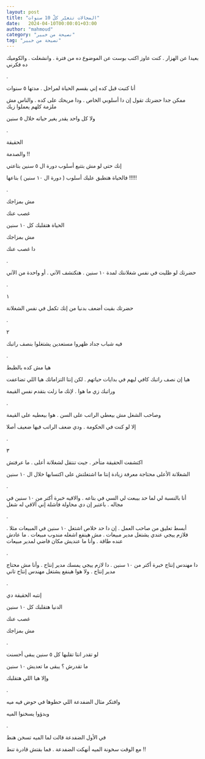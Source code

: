 ```yaml
---
layout: post
title: "المجالات تتغيّر كلّ 10 سنوات"
date:   2024-04-10T00:00:01+03:00
author: "mahmoud"
category: "نصيحة من خبير"
tag: "نصيحة من خبير"
---
```



بعيدا عن الهزار . كنت عاوز اكتب بوست عن الموضوع ده من
فترة . وانشغلت . والكوميك ده فكرني

.

أنا كتبت قبل كده إني بقسم الحياة لمراحل . مدتها ٥
سنوات

ممكن جدا حضرتك تقول إن دا أسلوبي الخاص . ودا مريحك على
كده . والناس مش ملزمة كلهم يعملوا زيك

ولا كل واحد يقدر يغير حياته خلال ٥ سنين

.

الحقيقة

والصدمة !!

إنك حتى لو مش بتتبع أسلوب دورة ال ٥ سنين بتاعتي

فالحياة هتطبق عليك أسلوب ( دورة ال ١٠ سنين )
بتاعها !!!!!

.

مش بمزاجك

غصب عنك

الحياة هتقلبك كل ١٠ سنين

مش بمزاجك

دا غصب عنك

.

حضرتك لو ظليت في نفس شغلانتك لمدة ١٠ سنين . هتكتشف الآتي
. أو واحدة من الآتي

.

١

حضرتك بقيت أضعف بدنيا من إنك تكمل في نفس الشغلانة

.

٢

فيه شباب جداد ظهروا مستعدين يشتغلوا بنصف راتبك

.

هيا مش كده بالظبط

هيا إن نصف راتبك كافي ليهم في بدايات حياتهم . لكن إنتا
التزاماتك هيا اللي تضاعفت

وراتبك زي ما هوا . لإنك ما زلت بتقدم نفس القيمة

.

وصاحب الشغل مش بيعطي الراتب على السن . هوا بيعطيه على
القيمة

إلا لو كنت في الحكومة . ودي ضعف الراتب فيها ضعيف
أصلا

.

٣

اكتشفت الحقيقة متأخر . جيت تنتقل لشغلانة أعلى . ما
عرفتش

الشغلانة الأعلى محتاجة معرفة زيادة إنتا ما اشتغلتش على
اكتسابها خلال ال ١٠ سنين

.

أنا بالنسبة لي لما حد بيبعت لي السي في بتاعه . والاقيه
خبرة أكتر من ١٠ سنين في مجاله . باعتبر إن دي محاولة فاشلة إني ألاقي له
شغل

.

أبسط تعليق من صاحب العمل . إن دا حد خلاص اشتغل ١٠ سنين
في المبيعات مثلا . فلازم ييجي عندي يشتغل مدير مبيعات . مش هينفع اشغله
مندوب مبيعات . ما عادش عنده طاقة . وأنا ما عنديش مكان فاضي لمدير
مبيعات

.

دا مهندس إنتاج خبرة أكتر من ١٠ سنين . دا لازم ييجي يمسك
مدير إنتاح . وأنا مش محتاج مدير إنتاج . ولا هوا هينفع يشتغل مهندس إنتاح
تاني

.

إنتبه الحقيقة دي

الدنيا هتقلبك كل ١٠ سنين

غصب عنك

مش بمزاجك

.

لو تقدر انتا تقلبها كل ٥ سنين يبقى أحسنت

ما تقدرش ؟ يبقى ما تعديش ١٠ سنين

وإلا هيا اللي هتقلبك

.

وافتكر مثال الضفدعة اللي حطوها في حوض فيه ميه

وبدؤوا يسخنوا الميه

.

في الأول الضفدعة قالت لما الميه تسخن هنط

مع الوقت سخونة الميه أنهكت الضفدعة . فما بقتش قادرة
تنط !!
